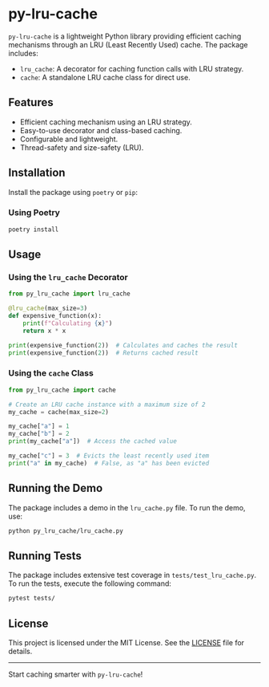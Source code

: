 # py-lru-cache

`py-lru-cache` is a lightweight Python library providing efficient caching mechanisms through an LRU (Least Recently Used) cache. The package includes:

- `lru_cache`: A decorator for caching function calls with LRU strategy.
- `cache`: A standalone LRU cache class for direct use.

## Features
- Efficient caching mechanism using an LRU strategy.
- Easy-to-use decorator and class-based caching.
- Configurable and lightweight.
- Thread-safety and size-safety (LRU).

## Installation

Install the package using `poetry` or `pip`:

### Using Poetry
```bash
poetry install
```

## Usage

### Using the `lru_cache` Decorator
```python
from py_lru_cache import lru_cache

@lru_cache(max_size=3)
def expensive_function(x):
    print(f"Calculating {x}")
    return x * x

print(expensive_function(2))  # Calculates and caches the result
print(expensive_function(2))  # Returns cached result
```

### Using the `cache` Class
```python
from py_lru_cache import cache

# Create an LRU cache instance with a maximum size of 2
my_cache = cache(max_size=2)

my_cache["a"] = 1
my_cache["b"] = 2
print(my_cache["a"])  # Access the cached value

my_cache["c"] = 3  # Evicts the least recently used item
print("a" in my_cache)  # False, as "a" has been evicted
```

## Running the Demo

The package includes a demo in the `lru_cache.py` file.
To run the demo, use:
```bash
python py_lru_cache/lru_cache.py
```

## Running Tests

The package includes extensive test coverage in `tests/test_lru_cache.py`.
To run the tests, execute the following command:
```bash
pytest tests/
```

## License

This project is licensed under the MIT License. See the [LICENSE](LICENSE) file for details.

---

Start caching smarter with `py-lru-cache`!
